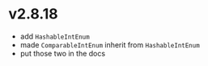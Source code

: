 # v2.8.18

* add `HashableIntEnum`
* made `ComparableIntEnum` inherit from `HashableIntEnum`
* put those two in the docs 
